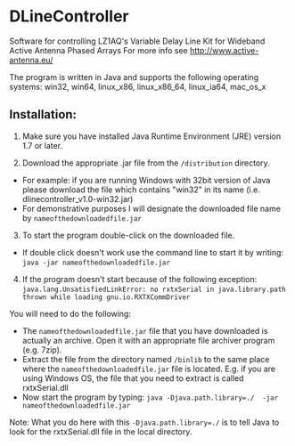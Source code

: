 DLineController
===============

Software for controlling LZ1AQ's Variable Delay Line Kit for Wideband Active Antenna Phased Arrays
For more info see http://www.active-antenna.eu/

The program is written in Java and supports the following operating systems:
win32, win64, linux_x86, linux_x86_64, linux_ia64, mac_os_x


Installation:
--------------

1) Make sure you have installed Java Runtime Environment (JRE) version 1.7 or later.

2) Download the appropriate .jar file from the `/distribution` directory.
* For example: if you are running Windows with 32bit version of Java please download the file which contains "win32" in its name (i.e. dlinecontroller_v1.0-win32.jar)
* For demonstrative purposes I will designate the downloaded file name by `nameofthedownloadedfile.jar`

3) To start the program double-click on the downloaded file.
  * If double click doesn't work use the command line to start it by writing: `java -jar nameofthedownloadedfile.jar`

4) If the program doesn't start because of the following exception:
   `java.lang.UnsatisfiedLinkError: no rxtxSerial in java.library.path thrown while loading gnu.io.RXTXCommDriver`

You will need to do the following:
  * The `nameofthedownloadedfile.jar` file that you have downloaded is actually an archive. 
 Open it with an appropriate file archiver program (e.g. 7zip).
  * Extract the file from the directory named `/binlib` to the same place where the `nameofthedownloadedfile.jar` file is located.
E.g. if you are using Windows OS, the file that you need to extract is called rxtxSerial.dll
  * Now start the program by typing: `java -Djava.path.library=./  -jar nameofthedownloadedfile.jar`

Note: What you do here with this `-Djava.path.library=./` is to tell Java to look for the rxtxSerial.dll file in the local directory.